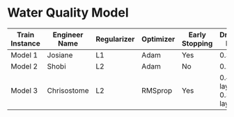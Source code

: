 # Water Quality Model


| Train Instance | Engineer Name  | Regularizer  | Optimizer  | Early Stopping  | Dropout Rate | Accuracy  | F1 Score  | Recall  | Precision  |
|-----------|-----------|-----------|-----------|-----------|-----------|-----------|-----------|-----------|------------|
| Model 1 | Josiane | L1 | Adam | Yes | 0.3 | 62% | -- | 0.0 | 0.0 |
| Model 2 | Shobi | L2 | Adam | No | 0.2 | 69% | 0.465 | 0.338 | 0.746 |
| Model 3 | Chrisostome | L2 | RMSprop | Yes | 0.4(1st layer) & 0.3(2nd layer) | 0.6687 | 0.3401 | 0.2258 | 0.6885 |
